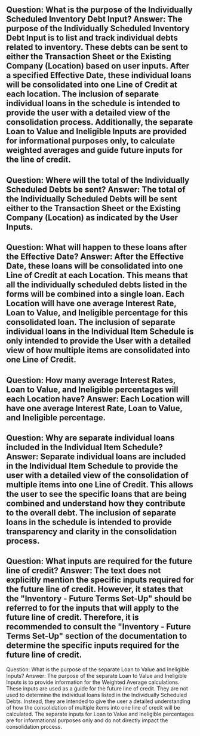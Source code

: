 Question: What is the purpose of the Individually Scheduled Inventory Debt Input?
Answer: The purpose of the Individually Scheduled Inventory Debt Input is to list and track individual debts related to inventory. These debts can be sent to either the Transaction Sheet or the Existing Company (Location) based on user inputs. After a specified Effective Date, these individual loans will be consolidated into one Line of Credit at each location. The inclusion of separate individual loans in the schedule is intended to provide the user with a detailed view of the consolidation process. Additionally, the separate Loan to Value and Ineligible Inputs are provided for informational purposes only, to calculate weighted averages and guide future inputs for the line of credit.
---
Question: Where will the total of the Individually Scheduled Debts be sent?
Answer: The total of the Individually Scheduled Debts will be sent either to the Transaction Sheet or the Existing Company (Location) as indicated by the User Inputs.
---
Question: What will happen to these loans after the Effective Date?
Answer: After the Effective Date, these loans will be consolidated into one Line of Credit at each Location. This means that all the individually scheduled debts listed in the forms will be combined into a single loan. Each Location will have one average Interest Rate, Loan to Value, and Ineligible percentage for this consolidated loan. The inclusion of separate individual loans in the Individual Item Schedule is only intended to provide the User with a detailed view of how multiple items are consolidated into one Line of Credit.
---
Question: How many average Interest Rates, Loan to Value, and Ineligible percentages will each Location have?
Answer: Each Location will have one average Interest Rate, Loan to Value, and Ineligible percentage.
---
Question: Why are separate individual loans included in the Individual Item Schedule?
Answer: Separate individual loans are included in the Individual Item Schedule to provide the user with a detailed view of the consolidation of multiple items into one Line of Credit. This allows the user to see the specific loans that are being combined and understand how they contribute to the overall debt. The inclusion of separate loans in the schedule is intended to provide transparency and clarity in the consolidation process.
---
Question: What inputs are required for the future line of credit?
Answer: The text does not explicitly mention the specific inputs required for the future line of credit. However, it states that the "Inventory - Future Terms Set-Up" should be referred to for the inputs that will apply to the future line of credit. Therefore, it is recommended to consult the "Inventory - Future Terms Set-Up" section of the documentation to determine the specific inputs required for the future line of credit.
---
Question: What is the purpose of the separate Loan to Value and Ineligible Inputs?
Answer: The purpose of the separate Loan to Value and Ineligible Inputs is to provide information for the Weighted Average calculations. These inputs are used as a guide for the future line of credit. They are not used to determine the individual loans listed in the Individually Scheduled Debts. Instead, they are intended to give the user a detailed understanding of how the consolidation of multiple items into one line of credit will be calculated. The separate inputs for Loan to Value and Ineligible percentages are for informational purposes only and do not directly impact the consolidation process.
